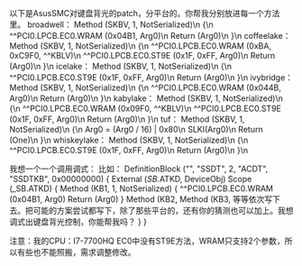 以下是AsusSMC对键盘背光的patch，分平台的。你帮我分别放进每一个方法里。
broadwell：
Method (SKBV, 1, NotSerialized)\n
{\n
    ^^PCI0.LPCB.EC0.WRAM (0x04B1, Arg0)\n
    Return (Arg0)\n
}\n
coffeelake：
Method (SKBV, 1, NotSerialized)\n
{\n
    ^^PCI0.LPCB.EC0.WRAM (0xBA, 0xC9F0, ^^KBLV)\n
    ^^PCI0.LPCB.EC0.ST9E (0x1F, 0xFF, Arg0)\n
    Return (Arg0)\n
}\n
icelake：
Method (SKBV, 1, NotSerialized)\n
{\n
    ^^PCI0.LPCB.EC0.ST9E (0x1F, 0xFF, Arg0)\n
    Return (Arg0)\n
}\n
ivybridge：
Method (SKBV, 1, NotSerialized)\n
{\n
    ^^PCI0.LPCB.EC0.WRAM (0x044B, Arg0)\n
    Return (Arg0)\n
}\n
kabylake：
Method (SKBV, 1, NotSerialized)\n
{\n
    ^^PCI0.LPCB.EC0.WRAM (0x09F0, ^^KBLV)\n
    ^^PCI0.LPCB.EC0.ST9E (0x1F, 0xFF, Arg0)\n
    Return (Arg0)\n
}\n
tuf：
Method (SKBV, 1, NotSerialized)\n
{\n
    Arg0 = (Arg0 / 16) | 0x80\n
    SLKI(Arg0)\n
    Return (One)\n
}\n
whiskeylake：
Method (SKBV, 1, NotSerialized)\n
{\n
    ^^PCI0.LPCB.EC0.ST9E (0x1F, 0xFF, Arg0)\n
    Return (Arg0)\n
}\n


我想一个一个调用调式：
比如：
DefinitionBlock ("", "SSDT", 2, "ACDT", "SSDTKB", 0x00000000)
{
    External (_SB_.ATKD, DeviceObj)
    Scope (\_SB.ATKD)
    {
        Method (KB1, 1, NotSerialized)
        {
            ^^PCI0.LPCB.EC0.WRAM (0x04B1, Arg0)
            Return (Arg0)
        }
        Method (KB2,
        Method (KB3,
        等等依次写下去。把可能的方案尝试都写下，除了那些平台的，还有你的猜测也可以加上。我想调式出键盘背光控制，你能帮我吗？
    }
}

注意：我的CPU：I7-7700HQ EC0中没有ST9E方法，WRAM只支持2个参数，所以有些也不能照搬，需求调整修改。
